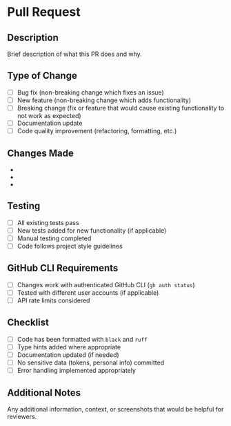 # Pull Request

## Description
Brief description of what this PR does and why.

## Type of Change
- [ ] Bug fix (non-breaking change which fixes an issue)
- [ ] New feature (non-breaking change which adds functionality)
- [ ] Breaking change (fix or feature that would cause existing functionality to not work as expected)
- [ ] Documentation update
- [ ] Code quality improvement (refactoring, formatting, etc.)

## Changes Made
-
-
-

## Testing
- [ ] All existing tests pass
- [ ] New tests added for new functionality (if applicable)
- [ ] Manual testing completed
- [ ] Code follows project style guidelines

## GitHub CLI Requirements
- [ ] Changes work with authenticated GitHub CLI (`gh auth status`)
- [ ] Tested with different user accounts (if applicable)
- [ ] API rate limits considered

## Checklist
- [ ] Code has been formatted with `black` and `ruff`
- [ ] Type hints added where appropriate
- [ ] Documentation updated (if needed)
- [ ] No sensitive data (tokens, personal info) committed
- [ ] Error handling implemented appropriately

## Additional Notes
Any additional information, context, or screenshots that would be helpful for reviewers.

